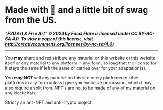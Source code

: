 # Made with 🖤 and a little bit of swag from the US.

***"F2U Art & Free Art" © 2024 by Focal Flare is licensed under CC BY-NC-SA 4.0. To view a copy of this license, visit http://creativecommons.org/licenses/by-nc-sa/4.0/.***

---

You **may** share and redistribute any material on this website or this website itself or any material to any platform in any form, so long that the license for it stays the same if left the same or carries over for your adaptation(s).

You **may NOT** sell any material on this site or my platforms to other platforms in any form unless I give you exclusive permission, which I may also require a split from. NFT's are not to be made of any of my material on any blockchain.

Strictly an anti-NFT and anti-crypto project.
